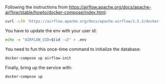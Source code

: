 
Following the instructions from https://airflow.apache.org/docs/apache-airflow/stable/howto/docker-compose/index.html:

```bash
curl -LfO 'https://airflow.apache.org/docs/apache-airflow/2.5.2/docker-compose.yaml'
```

You have to update the env with your user id:
```bash
echo -e "AIRFLOW_UID=$(id -u)" > .env
```

You need to fun this once-time command to initialize the database:
```bash
docker-compose up airflow-init
```

Finally, bring up the service with:
```bash
docker-compose up 
```
